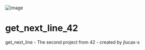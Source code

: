 ![image](https://user-images.githubusercontent.com/87624275/199585914-224bf1e0-3f5f-40dc-8241-51cb08dfc54d.png)
# get_next_line_42
get_next_line - The second project from 42 - created by jlucas-s
